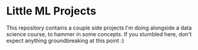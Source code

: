 # Little ML Projects

This repository contains a couple side projects I'm doing alongside a data science course, to hammer in some concepts. If you stumbled here, don't expect anything groundbreaking at this point :)
